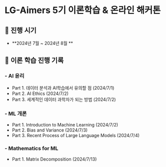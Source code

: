 #  **LG-Aimers 5기 이론학습 & 온라인 해커톤**

## 📅 **진행 시기**
- **2024년 7월 ~ 2024년 8월 **

## 📌 **이론 학습 진행 기록**
### - AI 윤리
- Part 1. 데이터 분석과 AI학습에서 유의할 점 (2024/7/1)
- Part 2. AI Ethics (2024/7/2)
- Part 3. 세계적인 데이터 과학자가 되는 방법 (2024/7/2)

### - ML 개론
- Part 1. Introduction to Machine Learning (2024/7/2)
- Part 2. Bias and Variance (2024/7/3)
- Part 3. Recent Process of Large Language Models (2024/7/4)

### - Mathematics for ML
- Part 1. Matrix Decomposition (2024/7/13)
